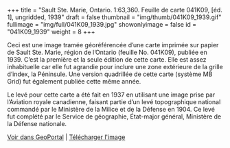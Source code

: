 +++
title = "Sault Ste. Marie, Ontario. 1:63,360. Feuille de carte 041K09, [éd. 1], ungridded, 1939"
draft = false
thumbnail = "img/thumb/041K09_1939.gif"
fullimage = "img/full/041K09_1939.jpg"
showonlyimage = false
id = "041K09_1939"
weight = 8
+++

Ceci est une image tramée géoréférencée d’une carte imprimée sur papier de Sault Ste. Marie, région de l’Ontario (feuille No. 041K09), publiée en 1939. C’est la première et la seule édition de cette carte. Elle est assez inhabituelle car elle fut agrandie pour inclure une zone extérieure de la grille d’index, la Péninsule. Une version quadrillée de cette carte (système MB Grid) fut également publiée cette même année.

<!--more-->

Le levé pour cette carte a été fait en 1937 en utilisant une image prise par l’Aviation royale canadienne, faisant partie d’un levé topographique national commandé par le Ministère de la Milice et de la Défense en 1904. Ce levé fut complété par le Service de géographie, État-major général, Ministère de la Défense nationale.

[Voir dans GeoPortal](http://geo.scholarsportal.info/#r/details/_uri@=HTDP63360K041K09_1939TIFF&_add:true) | [Télécharger l'image](https://ocul.on.ca/topomaps/map-images/HTDP63360K041K09_1939TIFF.jpg)
